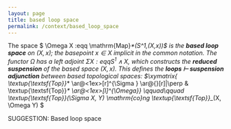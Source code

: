 ```yaml
---
layout: page
title: based loop space
permalink: /context/based_loop_space
---
```

The space
$ \Omega X :eqq \mathrm{Map}_*(S^1,(X,x))$  is the **based loop space** on $(X,x)$;  the basepoint $x \in X$ implicit in the common notation. The functor $\Omega$ has a left adjoint $\Sigma X :eqq S^1 \wedge X$, which constructs the **reduced suspension** of the based space $(X,x)$. This defines the **loops $\vdash$ suspension adjunction** between based topological spaces:
$\xymatrix{ \textup{\textsf{Top}}_* \ar@<1ex>[r]^{\Sigma } \ar@{}[r]|\perp & \textup{\textsf{Top}}_* \ar@<1ex>[l]^{\Omega}}
 \qquad\qquad \textup{\textsf{Top}}_*(\Sigma X, Y) \mathrm{co}ng \textup{\textsf{Top}}_*(X, \Omega Y) $


SUGGESTION: Based loop space